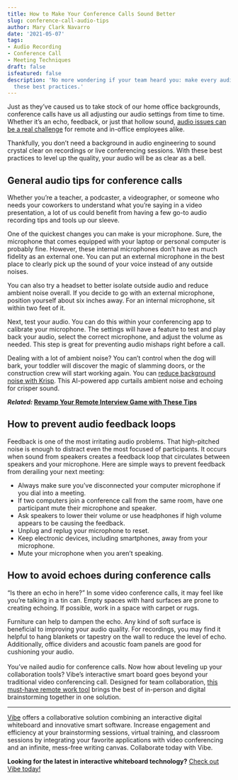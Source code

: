 ```yaml
---
title: How to Make Your Conference Calls Sound Better
slug: conference-call-audio-tips
author: Mary Clark Navarro
date: '2021-05-07'
tags:
- Audio Recording
- Conference Call
- Meeting Techniques
draft: false
isfeatured: false
description: 'No more wondering if your team heard you: make every audio recording and conference call crystal-clear with
  these best practices.'
---
```


Just as they’ve caused us to take stock of our home office backgrounds, conference calls have us all adjusting our audio settings from time to time. Whether it’s an echo, feedback, or just that hollow sound, [audio issues can be a real challenge](https://vibe.us/blog/challenges-of-working-from-home-and-how-to-overcome-them/) for remote and in-office employees alike.

Thankfully, you don’t need a background in audio engineering to sound crystal clear on recordings or live conferencing sessions. With these best practices to level up the quality, your audio will be as clear as a bell.

## General audio tips for conference calls

Whether you’re a teacher, a podcaster, a videographer, or someone who needs your coworkers to understand what you’re saying in a video presentation, a lot of us could benefit from having a few go-to audio recording tips and tools up our sleeve. 

One of the quickest changes you can make is your microphone. Sure, the microphone that comes equipped with your laptop or personal computer is probably fine. However, these internal microphones don’t have as much fidelity as an external one. You can put an external microphone in the best place to clearly pick up the sound of your voice instead of any outside noises.

You can also try a headset to better isolate outside audio and reduce ambient noise overall. If you decide to go with an external microphone, position yourself about six inches away. For an internal microphone, sit within two feet of it. 

Next, test your audio. You can do this within your conferencing app to calibrate your microphone. The settings will have a feature to test and play back your audio, select the correct microphone, and adjust the volume as needed. This step is great for preventing audio mishaps right before a call. 

Dealing with a lot of ambient noise? You can’t control when the dog will bark, your toddler will discover the magic of slamming doors, or the construction crew will start working again. You can [reduce background noise with Krisp](https://krisp.ai/?cjevent=8cab49cc9c9011eb81bb00e80a82b839). This AI-powered app curtails ambient noise and echoing for crisper sound.

***Related:* [Revamp Your Remote Interview Game with These Tips](https://vibe.us/blog/revamp-your-remote-interview-game-with-these-tips/)**

## How to prevent audio feedback loops

Feedback is one of the most irritating audio problems. That high-pitched noise is enough to distract even the most focused of participants. It occurs when sound from speakers creates a feedback loop that circulates between speakers and your microphone. Here are simple ways to prevent feedback from derailing your next meeting:

- Always make sure you’ve disconnected your computer microphone if you dial into a meeting.
- If two computers join a conference call from the same room, have one participant mute their microphone and speaker.
- Ask speakers to lower their volume or use headphones if high volume appears to be causing the feedback.
- Unplug and replug your microphone to reset.
- Keep electronic devices, including smartphones, away from your microphone.
- Mute your microphone when you aren’t speaking.

## How to avoid echoes during conference calls

“Is there an echo in here?” In some video conference calls, it may feel like you’re talking in a tin can. Empty spaces with hard surfaces are prone to creating echoing. If possible, work in a space with carpet or rugs.

Furniture can help to dampen the echo. Any kind of soft surface is beneficial to improving your audio quality. For recordings, you may find it helpful to hang blankets or tapestry on the wall to reduce the level of echo. Additionally, office dividers and acoustic foam panels are good for cushioning your audio.  
   
You’ve nailed audio for conference calls. Now how about leveling up your collaboration tools? Vibe’s interactive smart board goes beyond your traditional video conferencing call. Designed for team collaboration, [this must-have remote work tool](https://vibe.us/blog/top-25-tools-for-remote-employees/) brings the best of in-person and digital brainstorming together in one solution.



---

[Vibe](https://vibe.us/) offers a collaborative solution combining an interactive digital whiteboard and innovative smart software. Increase engagement and efficiency at your brainstorming sessions, virtual training, and classroom sessions by integrating your favorite applications with video conferencing and an infinite, mess-free writing canvas. Collaborate today with Vibe.

**Looking for the latest in interactive whiteboard technology?** [Check out Vibe today!](https://vibe.us/order/)
